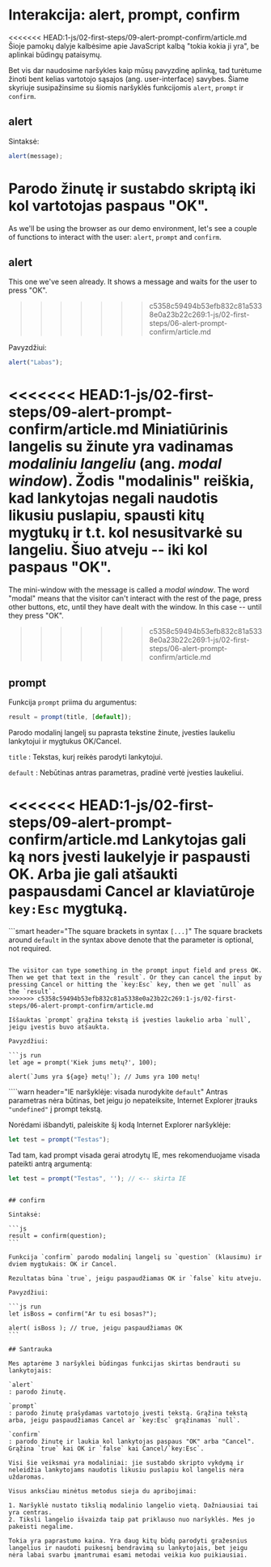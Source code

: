 # Interakcija: alert, prompt, confirm

<<<<<<< HEAD:1-js/02-first-steps/09-alert-prompt-confirm/article.md
Šioje pamokų dalyje kalbėsime apie JavaScript kalbą "tokia kokia ji yra", be aplinkai būdingų pataisymų.

Bet vis dar naudosime naršykles kaip mūsų pavyzdinę aplinką, tad turėtume žinoti bent kelias vartotojo sąsajos (ang. user-interface) savybes. Šiame skyriuje susipažinsime su šiomis naršyklės funkcijomis `alert`, `prompt` ir `confirm`.

## alert

Sintaksė:

```js
alert(message);
```

Parodo žinutę ir sustabdo skriptą iki kol vartotojas paspaus "OK".
=======
As we'll be using the browser as our demo environment, let's see a couple of functions to interact with the user: `alert`, `prompt` and `confirm`.

## alert

This one we've seen already. It shows a message and waits for the user to press "OK".
>>>>>>> c5358c59494b53efb832c81a5338e0a23b22c269:1-js/02-first-steps/06-alert-prompt-confirm/article.md

Pavyzdžiui:

```js run
alert("Labas");
```

<<<<<<< HEAD:1-js/02-first-steps/09-alert-prompt-confirm/article.md
Miniatiūrinis langelis su žinute yra vadinamas *modaliniu langeliu* (ang. *modal window*). Žodis "modalinis" reiškia, kad lankytojas negali naudotis likusiu puslapiu, spausti kitų mygtukų ir t.t. kol nesusitvarkė su langeliu. Šiuo atveju -- iki kol paspaus "OK".
=======
The mini-window with the message is called a *modal window*. The word "modal" means that the visitor can't interact with the rest of the page, press other buttons, etc, until they have dealt with the window. In this case -- until they press "OK".
>>>>>>> c5358c59494b53efb832c81a5338e0a23b22c269:1-js/02-first-steps/06-alert-prompt-confirm/article.md

## prompt

Funkcija `prompt` priima du argumentus:

```js no-beautify
result = prompt(title, [default]);
```

Parodo modalinį langelį su paprasta tekstine žinute, įvesties laukeliu lankytojui ir mygtukus OK/Cancel.

`title`
: Tekstas, kurį reikės parodyti lankytojui.

`default`
: Nebūtinas antras parametras, pradinė vertė įvesties laukeliui.

<<<<<<< HEAD:1-js/02-first-steps/09-alert-prompt-confirm/article.md
Lankytojas gali ką nors įvesti laukelyje ir paspausti OK. Arba jie gali atšaukti paspausdami Cancel ar klaviatūroje `key:Esc` mygtuką.
=======
```smart header="The square brackets in syntax `[...]`"
The square brackets around `default` in the syntax above denote that the parameter is optional, not required.
```

The visitor can type something in the prompt input field and press OK. Then we get that text in the `result`. Or they can cancel the input by pressing Cancel or hitting the `key:Esc` key, then we get `null` as the `result`.
>>>>>>> c5358c59494b53efb832c81a5338e0a23b22c269:1-js/02-first-steps/06-alert-prompt-confirm/article.md

Iššauktas `prompt` grąžina tekstą iš įvesties laukelio arba `null`, jeigu įvestis buvo atšaukta.

Pavyzdžiui:

```js run
let age = prompt('Kiek jums metų?', 100);

alert(`Jums yra ${age} metų!`); // Jums yra 100 metų!
```

````warn header="IE naršyklėje: visada nurodykite `default`"
Antras parametras nėra būtinas, bet jeigu jo nepateiksite, Internet Explorer įtrauks `"undefined"` į prompt tekstą.

Norėdami išbandyti, paleiskite šį kodą Internet Explorer naršyklėje:

```js run
let test = prompt("Testas");
```

Tad tam, kad prompt visada gerai atrodytų IE, mes rekomenduojame visada pateikti antrą argumentą:

```js run
let test = prompt("Testas", ''); // <-- skirta IE
```
````

## confirm

Sintaksė:

```js
result = confirm(question);
```

Funkcija `confirm` parodo modalinį langelį su `question` (klausimu) ir dviem mygtukais: OK ir Cancel.

Rezultatas būna `true`, jeigu paspaudžiamas OK ir `false` kitu atveju.

Pavyzdžiui:

```js run
let isBoss = confirm("Ar tu esi bosas?");

alert( isBoss ); // true, jeigu paspaudžiamas OK
```

## Santrauka

Mes aptarėme 3 naršyklei būdingas funkcijas skirtas bendrauti su lankytojais:

`alert`
: parodo žinutę.

`prompt`
: parodo žinutę prašydamas vartotojo įvesti tekstą. Grąžina tekstą arba, jeigu paspaudžiamas Cancel ar `key:Esc` grąžinamas `null`.

`confirm`
: parodo žinutę ir laukia kol lankytojas paspaus "OK" arba "Cancel". Grąžina `true` kai OK ir `false` kai Cancel/`key:Esc`.

Visi šie veiksmai yra modaliniai: jie sustabdo skripto vykdymą ir neleidžia lankytojams naudotis likusiu puslapiu kol langelis nėra uždaromas.

Visus anksčiau minėtus metodus sieja du apribojimai:

1. Naršyklė nustato tikslią modalinio langelio vietą. Dažniausiai tai yra centras.
2. Tiksli langelio išvaizda taip pat priklauso nuo naršyklės. Mes jo pakeisti negalime.

Tokia yra paprastumo kaina. Yra daug kitų būdų parodyti gražesnius langelius ir naudoti puikesnį bendravimą su lankytojais, bet jeigu nėra labai svarbu įmantrumai esami metodai veikia kuo puikiausiai. 
